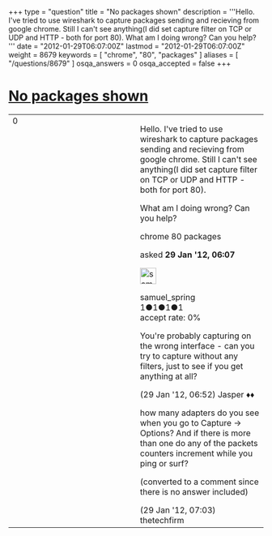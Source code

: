 +++
type = "question"
title = "No packages shown"
description = '''Hello. I&#x27;ve tried to use wireshark to capture packages sending and recieving from google chrome. Still I can&#x27;t see anything(I did set capture filter on TCP or UDP and HTTP - both for port 80). What am I doing wrong? Can you help? '''
date = "2012-01-29T06:07:00Z"
lastmod = "2012-01-29T06:07:00Z"
weight = 8679
keywords = [ "chrome", "80", "packages" ]
aliases = [ "/questions/8679" ]
osqa_answers = 0
osqa_accepted = false
+++

<div class="headNormal">

# [No packages shown](/questions/8679/no-packages-shown)

</div>

<div id="main-body">

<div id="askform">

<table id="question-table" style="width:100%;"><colgroup><col style="width: 50%" /><col style="width: 50%" /></colgroup><tbody><tr class="odd"><td style="width: 30px; vertical-align: top"><div class="vote-buttons"><div id="post-8679-score" class="post-score" title="current number of votes">0</div><div id="favorite-count" class="favorite-count"></div></div></td><td><div id="item-right"><div class="question-body"><p>Hello. I've tried to use wireshark to capture packages sending and recieving from google chrome. Still I can't see anything(I did set capture filter on TCP or UDP and HTTP - both for port 80).</p><p>What am I doing wrong? Can you help?</p></div><div id="question-tags" class="tags-container tags">chrome 80 packages</div><div id="question-controls" class="post-controls"></div><div class="post-update-info-container"><div class="post-update-info post-update-info-user"><p>asked <strong>29 Jan '12, 06:07</strong></p><img src="https://secure.gravatar.com/avatar/3a705773dd431be0aaf32b2a6624c50a?s=32&amp;d=identicon&amp;r=g" class="gravatar" width="32" height="32" alt="samuel_spring&#39;s gravatar image" /><p>samuel_spring<br />
<span class="score" title="1 reputation points">1</span><span title="1 badges"><span class="badge1">●</span><span class="badgecount">1</span></span><span title="1 badges"><span class="silver">●</span><span class="badgecount">1</span></span><span title="1 badges"><span class="bronze">●</span><span class="badgecount">1</span></span><br />
<span class="accept_rate" title="Rate of the user&#39;s accepted answers">accept rate:</span> <span title="samuel_spring has no accepted answers">0%</span></p></div></div><div id="comments-container-8679" class="comments-container"><span id="8680"></span><div id="comment-8680" class="comment"><div id="post-8680-score" class="comment-score"></div><div class="comment-text"><p>You're probably capturing on the wrong interface - can you try to capture without any filters, just to see if you get anything at all?</p></div><div id="comment-8680-info" class="comment-info"><span class="comment-age">(29 Jan '12, 06:52)</span> Jasper ♦♦</div></div><span id="8681"></span><div id="comment-8681" class="comment"><div id="post-8681-score" class="comment-score"></div><div class="comment-text"><p>how many adapters do you see when you go to Capture -&gt; Options? And if there is more than one do any of the packets counters increment while you ping or surf?</p><p>(converted to a comment since there is no answer included)</p></div><div id="comment-8681-info" class="comment-info"><span class="comment-age">(29 Jan '12, 07:03)</span> thetechfirm</div></div></div><div id="comment-tools-8679" class="comment-tools"></div><div class="clear"></div><div id="comment-8679-form-container" class="comment-form-container"></div><div class="clear"></div></div></td></tr></tbody></table>

</div>

</div>

